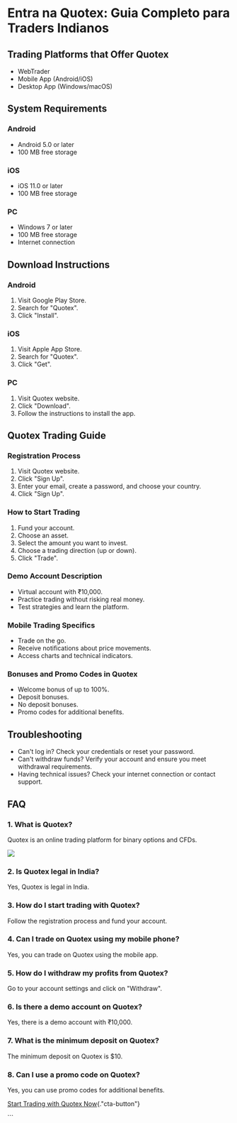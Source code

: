 # Entra na Quotex: Guia Completo para Traders Indianos

## Trading Platforms that Offer Quotex

-   WebTrader
-   Mobile App (Android/iOS)
-   Desktop App (Windows/macOS)

## System Requirements

### Android

-   Android 5.0 or later
-   100 MB free storage

### iOS

-   iOS 11.0 or later
-   100 MB free storage

### PC

-   Windows 7 or later
-   100 MB free storage
-   Internet connection

## Download Instructions

### Android

1.  Visit Google Play Store.
2.  Search for "Quotex".
3.  Click "Install".

### iOS

1.  Visit Apple App Store.
2.  Search for "Quotex".
3.  Click "Get".

### PC

1.  Visit Quotex website.
2.  Click "Download".
3.  Follow the instructions to install the app.

## Quotex Trading Guide

### Registration Process

1.  Visit Quotex website.
2.  Click "Sign Up".
3.  Enter your email, create a password, and choose your country.
4.  Click "Sign Up".

### How to Start Trading

1.  Fund your account.
2.  Choose an asset.
3.  Select the amount you want to invest.
4.  Choose a trading direction (up or down).
5.  Click "Trade".

### Demo Account Description

-   Virtual account with ₹10,000.
-   Practice trading without risking real money.
-   Test strategies and learn the platform.

### Mobile Trading Specifics

-   Trade on the go.
-   Receive notifications about price movements.
-   Access charts and technical indicators.

### Bonuses and Promo Codes in Quotex

-   Welcome bonus of up to 100%.
-   Deposit bonuses.
-   No deposit bonuses.
-   Promo codes for additional benefits.

## Troubleshooting

-   Can\'t log in? Check your credentials or reset your password.
-   Can\'t withdraw funds? Verify your account and ensure you meet
    withdrawal requirements.
-   Having technical issues? Check your internet connection or contact
    support.

## FAQ

### 1. What is Quotex?

Quotex is an online trading platform for binary options and CFDs.

[![](https://static.quotex.io/files/4_en/300_250.jpg)](https://traff.sbs/brokerqxlid)

### 2. Is Quotex legal in India?

Yes, Quotex is legal in India.

### 3. How do I start trading with Quotex?

Follow the registration process and fund your account.

### 4. Can I trade on Quotex using my mobile phone?

Yes, you can trade on Quotex using the mobile app.

### 5. How do I withdraw my profits from Quotex?

Go to your account settings and click on "Withdraw".

### 6. Is there a demo account on Quotex?

Yes, there is a demo account with ₹10,000.

### 7. What is the minimum deposit on Quotex?

The minimum deposit on Quotex is \$10.

### 8. Can I use a promo code on Quotex?

Yes, you can use promo codes for additional benefits.

[Start Trading with Quotex
Now](\%22https://traff.sbs/brokerqxsignup\%22){."cta-button"}

\`\`\`

